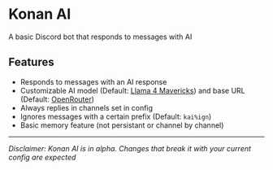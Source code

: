 # Konan AI
A basic Discord bot that responds to messages with AI

## Features
 - Responds to messages with an AI response
 - Customizable AI model (Default: [Llama 4 Mavericks](https://openrouter.ai/meta-llama/llama-4-maverick)) and base URL (Default: [OpenRouter](https://openrouter.ai/))
 - Always replies in channels set in config
 - Ignores messages with a certain prefix (Default: `kai%ign`)
 - Basic memory feature (not persistant or channel by channel)

---
*Disclaimer: Konan AI is in alpha. Changes that break it with your current config are expected*
